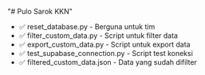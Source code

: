 "# Pulo Sarok KKN"

- ✅ reset_database.py - Berguna untuk tim
- ✅ filter_custom_data.py - Script untuk filter data
- ✅ export_custom_data.py - Script untuk export data
- ✅ test_supabase_connection.py - Script test koneksi
- ✅ filtered_custom_data.json - Data yang sudah difilter
